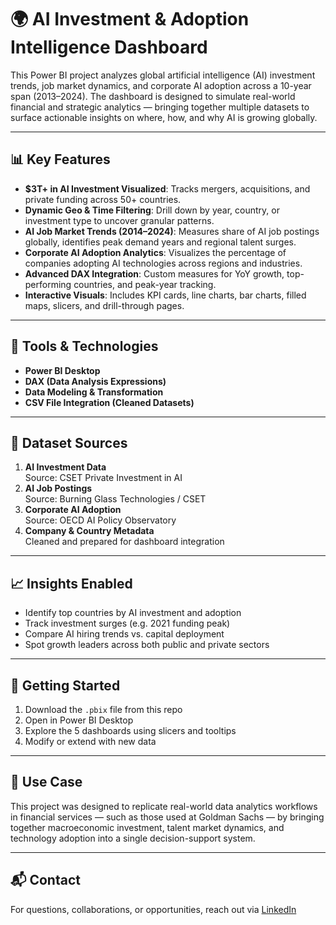# 🌍 AI Investment & Adoption Intelligence Dashboard

This Power BI project analyzes global artificial intelligence (AI) investment trends, job market dynamics, and corporate AI adoption across a 10-year span (2013–2024). The dashboard is designed to simulate real-world financial and strategic analytics — bringing together multiple datasets to surface actionable insights on where, how, and why AI is growing globally.

---

## 📊 Key Features

- **$3T+ in AI Investment Visualized**: Tracks mergers, acquisitions, and private funding across 50+ countries.
- **Dynamic Geo & Time Filtering**: Drill down by year, country, or investment type to uncover granular patterns.
- **AI Job Market Trends (2014–2024)**: Measures share of AI job postings globally, identifies peak demand years and regional talent surges.
- **Corporate AI Adoption Analytics**: Visualizes the percentage of companies adopting AI technologies across regions and industries.
- **Advanced DAX Integration**: Custom measures for YoY growth, top-performing countries, and peak-year tracking.
- **Interactive Visuals**: Includes KPI cards, line charts, bar charts, filled maps, slicers, and drill-through pages.

---

## 🧠 Tools & Technologies

- **Power BI Desktop**
- **DAX (Data Analysis Expressions)**
- **Data Modeling & Transformation**
- **CSV File Integration (Cleaned Datasets)**

---

## 📁 Dataset Sources

1. **AI Investment Data**  
   Source: CSET Private Investment in AI  
2. **AI Job Postings**  
   Source: Burning Glass Technologies / CSET  
3. **Corporate AI Adoption**  
   Source: OECD AI Policy Observatory  
4. **Company & Country Metadata**  
   Cleaned and prepared for dashboard integration

---

## 📈 Insights Enabled

- Identify top countries by AI investment and adoption
- Track investment surges (e.g. 2021 funding peak)
- Compare AI hiring trends vs. capital deployment
- Spot growth leaders across both public and private sectors

---

## 🔧 Getting Started

1. Download the `.pbix` file from this repo
2. Open in Power BI Desktop
3. Explore the 5 dashboards using slicers and tooltips
4. Modify or extend with new data

---

## 📌 Use Case

This project was designed to replicate real-world data analytics workflows in financial services — such as those used at Goldman Sachs — by bringing together macroeconomic investment, talent market dynamics, and technology adoption into a single decision-support system.

---

## 📬 Contact

For questions, collaborations, or opportunities, reach out via [LinkedIn]([https://www.linkedin.com/in/your-username/](https://www.linkedin.com/in/harsh-jha-321a28284/))


